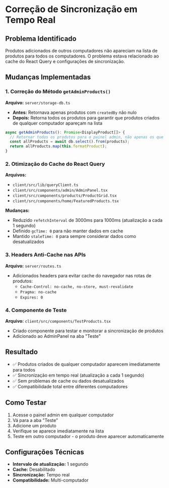 # Correção de Sincronização em Tempo Real

## Problema Identificado
Produtos adicionados de outros computadores não apareciam na lista de produtos para todos os computadores. O problema estava relacionado ao cache do React Query e configurações de sincronização.

## Mudanças Implementadas

### 1. Correção do Método `getAdminProducts()`
**Arquivo:** `server/storage-db.ts`
- **Antes:** Retornava apenas produtos com `createdBy` não nulo
- **Depois:** Retorna todos os produtos para garantir que produtos criados de qualquer computador apareçam na lista

```typescript
async getAdminProducts(): Promise<DisplayProduct[]> {
  // Retornar todos os produtos para o painel admin, não apenas os que têm createdBy
  const allProducts = await db.select().from(products);
  return allProducts.map(this.formatProduct);
}
```

### 2. Otimização do Cache do React Query
**Arquivos:** 
- `client/src/lib/queryClient.ts`
- `client/src/components/admin/AdminPanel.tsx`
- `client/src/components/products/ProductGrid.tsx`
- `client/src/components/home/FeaturedProducts.tsx`

**Mudanças:**
- Reduzido `refetchInterval` de 3000ms para 1000ms (atualização a cada 1 segundo)
- Definido `gcTime: 0` para não manter dados em cache
- Mantido `staleTime: 0` para sempre considerar dados como desatualizados

### 3. Headers Anti-Cache nas APIs
**Arquivo:** `server/routes.ts`
- Adicionados headers para evitar cache do navegador nas rotas de produtos:
  - `Cache-Control: no-cache, no-store, must-revalidate`
  - `Pragma: no-cache`
  - `Expires: 0`

### 4. Componente de Teste
**Arquivo:** `client/src/components/TestProducts.tsx`
- Criado componente para testar e monitorar a sincronização de produtos
- Adicionado ao AdminPanel na aba "Teste"

## Resultado
- ✅ Produtos criados de qualquer computador aparecem imediatamente para todos
- ✅ Sincronização em tempo real (atualização a cada 1 segundo)
- ✅ Sem problemas de cache ou dados desatualizados
- ✅ Compatibilidade total entre diferentes computadores

## Como Testar
1. Acesse o painel admin em qualquer computador
2. Vá para a aba "Teste"
3. Adicione um produto
4. Verifique se aparece imediatamente na lista
5. Teste em outro computador - o produto deve aparecer automaticamente

## Configurações Técnicas
- **Intervalo de atualização:** 1 segundo
- **Cache:** Desabilitado
- **Sincronização:** Tempo real
- **Compatibilidade:** Multi-computador 